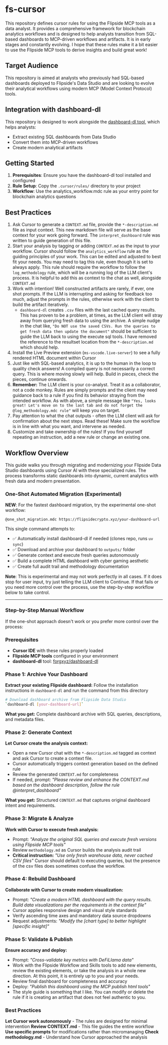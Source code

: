# fs-cursor

This repository defines cursor rules for using the Flipside MCP tools as a data analyst. It provides a comprehensive framework for blockchain analytics workflows and is designed to help analysts transition from SQL-based dashboards to MCP-driven workflows and artifacts. It is in early stages and constantly evolving. I hope that these rules make it a bit easier to use the Flipside MCP tools to derive insights and build great work!

## Target Audience

This repository is aimed at analysts who previously had SQL-based dashboards deployed to Flipside's Data Studio and are looking to evolve their analytical workflows using modern MCP (Model Context Protocol) tools.

## Integration with dashboard-dl

This repository is designed to work alongside the [dashboard-dl tool](https://github.com/forgxyz/dashboard-dl), which helps analysts:
- Extract existing SQL dashboards from Data Studio
- Convert them into MCP-driven workflows
- Create modern analytical artifacts

## Getting Started

1. **Prerequisites**: Ensure you have the dashboard-dl tool installed and configured
2. **Rule Setup**: Copy the `.cursor/rules/` directory to your project
3. **Workflow**: Use the analytics_workflow.mdc rule as your entry point for blockchain analytics questions

## Best Practices
1. Ask Cursor to generate a `CONTEXT.md` file, provide the `*-description.md` file as input context. This new markdown file will serve as the base context for your work going forward. The `interpret_dashboard` rule was written to guide generation of this file.
2. Start your analysis by tagging or adding `CONTEXT.md` as the input to your workflow. Cursor should follow the `analytics_workflow` rule as the guiding principles of your work. This can be edited and adjusted to best fit your needs. You may need to tag this rule, even though it is set to always apply. This rule should require the workflow to follow the `log_methodology` rule, which will be a running log of the LLM client's process. It is helpful to add this as context to the chat as well, alongside `CONTEXT.md`
3. Work with intention! Well constructed artifacts are rarely, if ever, one shot prompts. If the LLM is interrupting and asking for feedback too much, adjust the prompts in the rules, otherwise work with the client to build the artifact iteratively.
    - `dashboard-dl` creates `.csv` files with the last cached query results. This has proven to be a problem, at times, as the LLM client will stray away from querying fresh data to using the archive. A simple nudge in the chat like, `"Do NOT use the saved CSVs. Run the queries to get fresh data then update the document"` should be sufficient to guide the LLM back to using the execute sql tools. I have removed the reference to the resultset location from the `*-description.md` which should help.
4. Install the Live Preview extension (`ms-vscode.live-server`) to see a fully rendered HTML document within Cursor
5. Just like with SQL-based analytics, it is up to the human in the loop to quality check answers! A compiled query is not necessarily a correct query. This is where moving slowly will help. Build in pieces, check the pieces, continue onwards.
6. **Remember:** The LLM client is your co-analyst. Treat it as a collaborator, not a code monkey. Rules are simply prompts and the client may need guidance back to a rule if you find its behavior straying from the intended workflow. As with above, a simple message like `"Yes, looks great! Let's move on to the last tab and do not forget the @log_methodology.mdc rule"` will keep you on target.
7. Pay attention to what the chat outputs - often the LLM client will ask for confirmation about the next steps. Read these! Make sure the workflow is in line with what you want, and intervene as needed.
8. Customize and take ownership of the rules! If you find yourself repeating an instruction, add a new rule or change an existing one.

## Workflow Overview

This guide walks you through migrating and modernizing your Flipside Data Studio dashboards using Cursor AI with these specialized rules. The process transforms static dashboards into dynamic, current analytics with fresh data and modern presentation.

### One-Shot Automated Migration (Experimental)

**NEW**: For the fastest dashboard migration, try the experimental one-shot workflow:

```
@one_shot_migration.mdc https://flipsidecrypto.xyz/your-dashboard-url
```

This single command attempts to:
- ✅ Automatically install dashboard-dl if needed (clones repo, runs `uv sync`)
- ✅ Download and archive your dashboard to `outputs/` folder
- ✅ Generate context and execute fresh queries autonomously
- ✅ Build a complete HTML dashboard with cyber gaming aesthetic
- ✅ Create full audit trail and methodology documentation

**Note**: This is experimental and may not work perfectly in all cases. If it does stop for user input, try just telling the LLM client to Continue. If that fails or you need more control over the process, use the step-by-step workflow below to take control.

---

### Step-by-Step Manual Workflow

If the one-shot approach doesn't work or you prefer more control over the process:

### Prerequisites

- **Cursor IDE** with these rules properly loaded
- **Flipside MCP tools** configured in your environment  
- **dashboard-dl** tool: [forgxyz/dashboard-dl](https://github.com/forgxyz/dashboard-dl)

### Phase 1: Archive Your Dashboard

**Extract your existing Flipside dashboard:**
Follow the installation instructions in `dashboard-dl` and run the command from this directory
```bash
# Download dashboard archive from Flipside Data Studio
`dashboard-dl [your-dashboard-url]`
```

**What you get:** Complete dashboard archive with SQL queries, descriptions, and metadata files.

### Phase 2: Generate Context

**Let Cursor create the analysis context:**
- Open a new Cursor chat with the `*-description.md` tagged as context and ask Cursor to create a context file.
- Cursor automatically triggers context generation based on the defined rule
- Review the generated `CONTEXT.md` for completeness
- If needed, prompt: *"Please review and enhance the CONTEXT.md based on the dashboard description, follow the rule @interpret_dashboard"*

**What you get:** Structured `CONTEXT.md` that captures original dashboard intent and requirements.

### Phase 3: Migrate & Analyze

**Work with Cursor to execute fresh analysis:**
- Prompt: *"Analyze the original SQL queries and execute fresh versions using Flipside MCP tools"*
- Review `methodology.md` as Cursor builds the analysis audit trail
- **Critical instruction:** *"Use only fresh warehouse data, never cached CSV files"* Cursor should default to executing queries, but the presence of the csv files does sometimes confuse the workflow.

### Phase 4: Rebuild Dashboard

**Collaborate with Cursor to create modern visualization:**
- Prompt: *"Create a modern HTML dashboard with the query results. Build data visualizations per the requirements in the context file"*
- Cursor applies responsive design and visual style standards
- Verify ascending time axes and mandatory data source dropdowns
- Request adjustments: *"Modify the [chart type] to better highlight [specific insight]"*

### Phase 5: Validate & Publish

**Ensure accuracy and deploy:**
- Prompt: *"Cross-validate key metrics with DeFiLlama data"*
- Work with the Flipside Workflow and Skills tools to add new elements, review the existing elements, or take the analysis in a whole new direction. At this point, it is entirely up to you and your needs.
- Review final dashboard for completeness and accuracy
- Deploy: *"Publish this dashboard using the MCP publish html tools"*
- The style guide is something that I like. You can modify or delete the rule if it is creating an artifact that does not feel authentic to you.

### Best Practices

**Let Cursor work autonomously** - The rules are designed for minimal intervention
**Review CONTEXT.md** - This file guides the entire workflow  
**Use specific prompts** for modifications rather than micromanaging
**Check methodology.md** - Understand how Cursor approached the analysis
